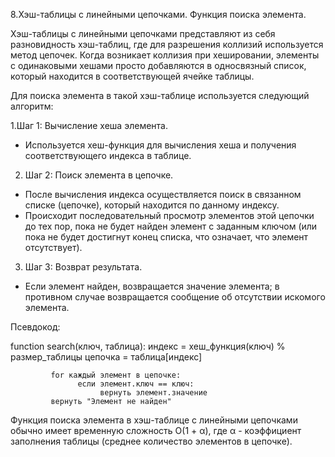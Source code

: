 

8.Хэш-таблицы с линейными цепочками. Функция поиска элемента.

Хэш-таблицы с линейными цепочками представляют из себя разновидность хэш-таблиц, где для разрешения коллизий используется метод цепочек. Когда возникает коллизия при хешировании, элементы с одинаковыми хешами просто добавляются в односвязный список, который находится в соответствующей ячейке таблицы.


Для поиска элемента в такой хэш-таблице используется следующий алгоритм:

1.Шаг 1: Вычисление хеша элемента.
- Используется хеш-функция для вычисления хеша и получения соответствующего индекса в таблице.

2. Шаг 2: Поиск элемента в цепочке.
- После вычисления индекса осуществляется поиск в связанном списке (цепочке), который находится по данному индексу.
- Происходит последовательный просмотр элементов этой цепочки до тех пор, пока не будет найден элемент с заданным ключом (или пока не будет достигнут конец списка, что означает, что элемент отсутствует).

3. Шаг 3: Возврат результата.
- Если элемент найден, возвращается значение элемента; в противном случае возвращается сообщение об отсутствии искомого элемента.

Псевдокод:

function search(ключ, таблица):
             индекс = хеш_функция(ключ) % размер_таблицы
             цепочка = таблица[индекс]

             for каждый элемент в цепочке:
                   если элемент.ключ == ключ:
                        вернуть элемент.значение
             вернуть "Элемент не найден"


Функция поиска элемента в хэш-таблице с линейными цепочками обычно имеет временную сложность O(1 + α), где α - коэффициент заполнения таблицы (среднее количество элементов в цепочке).